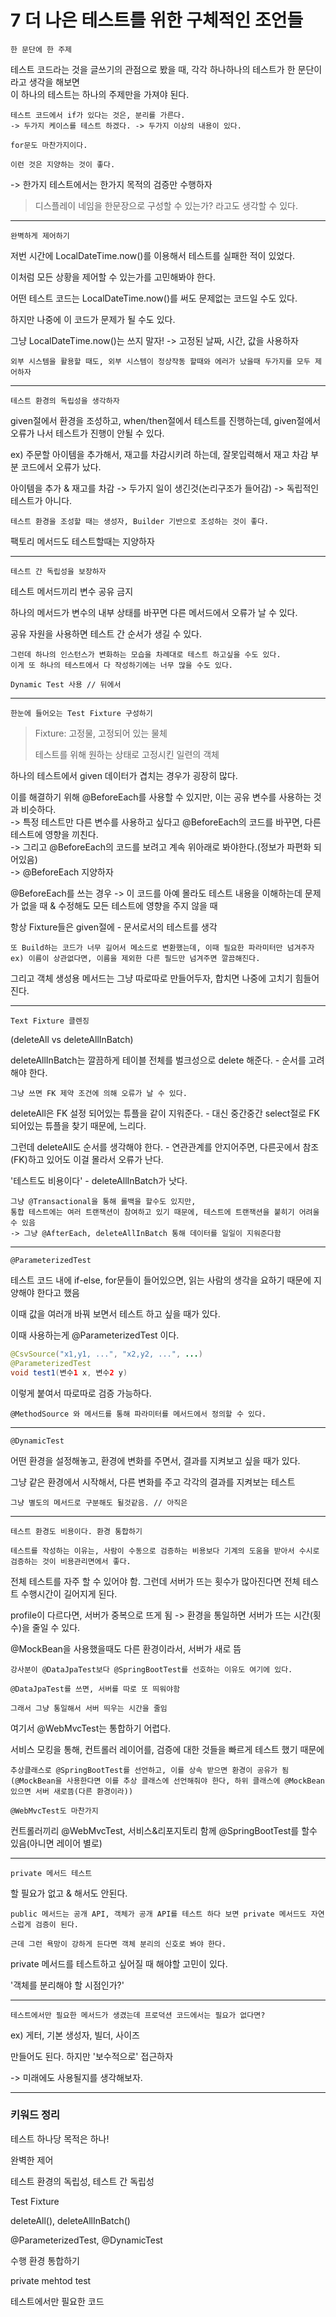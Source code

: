 # 7 더 나은 테스트를 위한 구체적인 조언들

`한 문단에 한 주제`

테스트 코드라는 것을 글쓰기의 관점으로 봤을 때, 각각 하나하나의 테스트가 한 문단이라고 생각을 해보면<br>
이 하나의 테스트는 하나의 주제만을 가져야 된다.

    테스트 코드에서 if가 있다는 것은, 분리를 가른다.
    -> 두가지 케이스를 테스트 하겠다. -> 두가지 이상의 내용이 있다.

    for문도 마찬가지이다.

    이런 것은 지양하는 것이 좋다.

-> 한가지 테스트에서는 한가지 목적의 검증만 수행하자

> 디스플레이 네임을 한문장으로 구성할 수 있는가? 라고도 생각할 수 있다.

---

`완벽하게 제어하기`

저번 시간에 LocalDateTime.now()를 이용해서 테스트를 실패한 적이 있었다.

이처럼 모든 상황을 제어할 수 있는가를 고민해봐야 한다.

어떤 테스트 코드는 LocalDateTime.now()를 써도 문제없는 코드일 수도 있다.

하지만 나중에 이 코드가 문제가 될 수도 있다.

그냥 LocalDateTime.now()는 쓰지 말자! -> 고정된 날짜, 시간, 값을 사용하자

    외부 시스템을 활용할 때도, 외부 시스템이 정상작동 할때와 에러가 났을때 두가지를 모두 제어하자

---

`테스트 환경의 독립성을 생각하자`

given절에서 환경을 조성하고, when/then절에서 테스트를 진행하는데, given절에서 오류가 나서 테스트가 진행이 안될 수 있다.

ex) 주문할 아이템을 추가해서, 재고를 차감시키려 하는데, 잘못입력해서 재고 차감 부분 코드에서 오류가 났다.

아이템을 추가 & 재고를 차감 -> 두가지 일이 생긴것(논리구조가 들어감) -> 독립적인 테스트가 아니다.

`테스트 환경을 조성할 때는 생성자, Builder 기반으로 조성하는 것이 좋다.`

팩토리 메서드도 테스트할때는 지양하자

---

`테스트 간 독립성을 보장하자`

테스트 메서드끼리 변수 공유 금지

하나의 메서드가 변수의 내부 상태를 바꾸면 다른 메서드에서 오류가 날 수 있다.

공유 자원을 사용하면 테스트 간 순서가 생길 수 있다.

    그런데 하나의 인스턴스가 변화하는 모습을 차례대로 테스트 하고싶을 수도 있다.
    이게 또 하나의 테스트에서 다 작성하기에는 너무 많을 수도 있다.

    Dynamic Test 사용 // 뒤에서

---

`한눈에 들어오는 Test Fixture 구성하기`

>Fixture: 고정물, 고정되어 있는 물체
>
>테스트를 위해 원하는 상태로 고정시킨 일련의 객체

하나의 테스트에서 given 데이터가 겹치는 경우가 굉장히 많다.

이를 해결하기 위해 @BeforeEach를 사용할 수 있지만, 이는 공유 변수를 사용하는 것과 비슷하다.<br>
-> 특정 테스트만 다른 변수를 사용하고 싶다고 @BeforeEach의 코드를 바꾸면, 다른 테스트에 영향을 끼친다.<br>
-> 그리고 @BeforeEach의 코드를 보려고 계속 위아래로 봐야한다.(정보가 파편화 되어있음)<br>
-> @BeforeEach 지양하자

@BeforeEach를 쓰는 경우 -> 이 코드를 아예 몰라도 테스트 내용을 이해하는데 문제가 없을 때 & 수정해도 모든 테스트에 영향을 주지 않을 때

항상 Fixture들은 given절에 - 문서로서의 테스트를 생각

    또 Build하는 코드가 너무 길어서 메소드로 변환했는데, 이때 필요한 파라미터만 넘겨주자
    ex) 이름이 상관없다면, 이름을 제외한 다른 필드만 넘겨주면 깔끔해진다.

그리고 객체 생성용 메서드는 그냥 따로따로 만들어두자, 합치면 나중에 고치기 힘들어 진다.

---

`Text Fixture 클렌징`

(deleteAll vs deleteAllInBatch)

deleteAllInBatch는 깔끔하게 테이블 전체를 벌크성으로 delete 해준다. - 순서를 고려해야 한다.

    그냥 쓰면 FK 제약 조건에 의해 오류가 날 수 있다.

deleteAll은 FK 설정 되어있는 튜플을 같이 지워준다. - 대신 중간중간 select절로 FK 되어있는 튜플을 찾기 때문에, 느리다.

그런데 deleteAll도 순서를 생각해야 한다. - 연관관계를 안지어주면, 다른곳에서 참조(FK)하고 있어도 이걸 몰라서 오류가 난다.

'테스트도 비용이다' - deleteAllInBatch가 낫다.

    그냥 @Transactional을 통해 롤백을 할수도 있지만, 
    통합 테스트에는 여러 트랜잭션이 참여하고 있기 때문에, 테스트에 트랜잭션을 붙히기 어려울 수 있음
    -> 그냥 @AfterEach, deleteAllInBatch 통해 데이터를 일일이 지워준다함

---

`@ParameterizedTest`

테스트 코드 내에 if-else, for문들이 들어있으면, 읽는 사람의 생각을 요하기 때문에 지양해야 한다고 했음

이때 값을 여러개 바꿔 보면서 테스트 하고 싶을 때가 있다.

이때 사용하는게 @ParameterizedTest 이다.
```java
@CsvSource("x1,y1, ...", "x2,y2, ...", ...) 
@ParameterizedTest
void test1(변수1 x, 변수2 y)
```

이렇게 붙여서 따로따로 검증 가능하다.

    @MethodSource 와 메서드를 통해 파라미터를 메서드에서 정의할 수 있다.

---

`@DynamicTest`

어떤 환경을 설정해놓고, 환경에 변화를 주면서, 결과를 지켜보고 싶을 때가 있다.

그냥 같은 환경에서 시작해서, 다른 변화를 주고 각각의 결과를 지켜보는 테스트

    그냥 별도의 메서드로 구분해도 될것같음. // 아직은

---

`테스트 환경도 비용이다. 환경 통합하기`

    테스트를 작성하는 이유는, 사람이 수동으로 검증하는 비용보다 기계의 도움을 받아서 수시로 검증하는 것이 비용관리면에서 좋다.

전체 테스트를 자주 할 수 있어야 함. 그런데 서버가 뜨는 횟수가 많아진다면 전체 테스트 수행시간이 길어지게 된다.

profile이 다르다면, 서버가 중복으로 뜨게 됨 -> 환경을 통일하면 서버가 뜨는 시간(횟수)을 줄일 수 있다.

@MockBean을 사용했을때도 다른 환경이라서, 서버가 새로 뜸

    강사분이 @DataJpaTest보다 @SpringBootTest를 선호하는 이유도 여기에 있다.
    
    @DataJpaTest를 쓰면, 서버를 따로 또 띄워야함

    그래서 그냥 통일해서 서버 띄우는 시간을 줄임

여기서 @WebMvcTest는 통합하기 어렵다.

서비스 모킹을 통해, 컨트롤러 레이어를, 검증에 대한 것들을 빠르게 테스트 했기 때문에

    추상클래스로 @SpringBootTest를 선언하고, 이를 상속 받으면 환경이 공유가 됨
    (@MockBean을 사용한다면 이를 추상 클래스에 선언해줘야 한다, 하위 클래스에 @MockBean있으면 서버 새로뜸(다른 환경이라))

    @WebMvcTest도 마찬가지


컨트롤러끼리 @WebMvcTest, 서비스&리포지토리 함께 @SpringBootTest를 할수 있음(아니면 레이어 별로)

---

`private 메서드 테스트`

할 필요가 없고 & 해서도 안된다.

    public 메서드는 공개 API, 객체가 공개 API를 테스트 하다 보면 private 메서드도 자연스럽게 검증이 된다.

    근데 그런 욕망이 강하게 든다면 객체 분리의 신호로 봐야 한다.

private 메서드를 테스트하고 싶어질 때 해야할 고민이 있다.

'객체를 분리해야 할 시점인가?'

---

`테스트에서만 필요한 메서드가 생겼는데 프로덕션 코드에서는 필요가 없다면?`

ex) 게터, 기본 생성자, 빌더, 사이즈

만들어도 된다. 하지만 '보수적으로' 접근하자

-> 미래에도 사용될지를 생각해보자.

---

### 키워드 정리

테스트 하나당 목적은 하나!

완벽한 제어

테스트 환경의 독립성, 테스트 간 독립성

Test Fixture

deleteAll(), deleteAllInBatch()

@ParameterizedTest, @DynamicTest

수행 환경 통합하기

private mehtod test

테스트에서만 필요한 코드